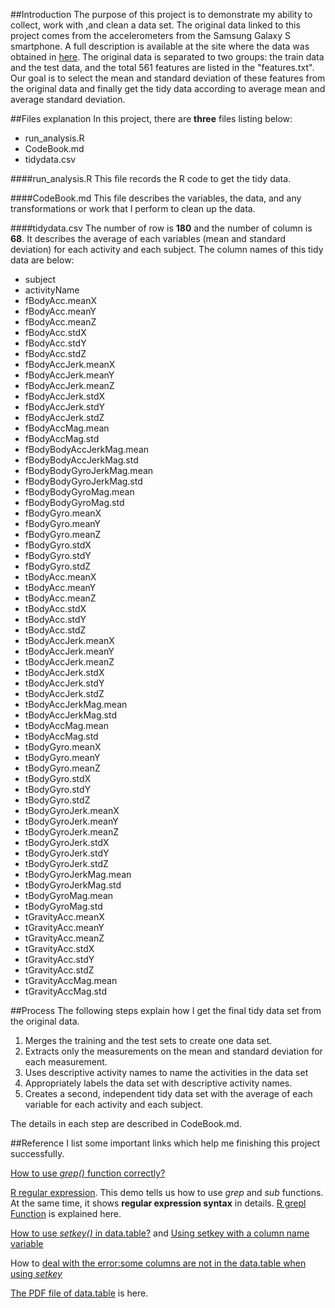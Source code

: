##Introduction
The purpose of this project is to demonstrate my ability to collect, work with ,and clean a data set. The original data linked to this project comes from the accelerometers from the Samsung Galaxy S smartphone. A full
description is available at the site where the data was obtained in [here](http://archive.ics.uci.edu/ml/datasets/Human+Activity+Recognition+Using+Smartphones). The original data is separated to two groups: the train data
and the test data, and the total 561 features are listed in the "features.txt". Our goal is to select the mean and standard deviation of these features from the original data and finally get the tidy data according to average mean and
average standard deviation.

##Files explanation
In this project, there are **three** files listing below:
* run_analysis.R
* CodeBook.md
* tidydata.csv

####run_analysis.R
This file records the R code to get the tidy data.

####CodeBook.md
This file describes the variables, the data, and any transformations or work that I perform to clean up the data.

####tidydata.csv
The number of row is **180** and the number of column is **68**. It describes the average of each variables (mean and standard deviation) for each activity and each subject. The column names of this tidy data are below:
*	subject
*	activityName
*	fBodyAcc.meanX
*	fBodyAcc.meanY
*	fBodyAcc.meanZ
*	fBodyAcc.stdX
*	fBodyAcc.stdY
*	fBodyAcc.stdZ
*	fBodyAccJerk.meanX
*	fBodyAccJerk.meanY
*	fBodyAccJerk.meanZ
*	fBodyAccJerk.stdX
*	fBodyAccJerk.stdY
*	fBodyAccJerk.stdZ
*	fBodyAccMag.mean
*	fBodyAccMag.std
*	fBodyBodyAccJerkMag.mean
*	fBodyBodyAccJerkMag.std
*	fBodyBodyGyroJerkMag.mean
*	fBodyBodyGyroJerkMag.std
*	fBodyBodyGyroMag.mean
*	fBodyBodyGyroMag.std
*	fBodyGyro.meanX
*	fBodyGyro.meanY
*	fBodyGyro.meanZ
*	fBodyGyro.stdX
*	fBodyGyro.stdY
*	fBodyGyro.stdZ
*	tBodyAcc.meanX
*	tBodyAcc.meanY
*	tBodyAcc.meanZ
*	tBodyAcc.stdX
*	tBodyAcc.stdY
*	tBodyAcc.stdZ
*	tBodyAccJerk.meanX
*	tBodyAccJerk.meanY
*	tBodyAccJerk.meanZ
*	tBodyAccJerk.stdX
*	tBodyAccJerk.stdY
*	tBodyAccJerk.stdZ
*	tBodyAccJerkMag.mean
*	tBodyAccJerkMag.std
*	tBodyAccMag.mean
*	tBodyAccMag.std
*	tBodyGyro.meanX
*	tBodyGyro.meanY
*	tBodyGyro.meanZ
*	tBodyGyro.stdX
*	tBodyGyro.stdY
*	tBodyGyro.stdZ
*	tBodyGyroJerk.meanX
*	tBodyGyroJerk.meanY
*	tBodyGyroJerk.meanZ
*	tBodyGyroJerk.stdX
*	tBodyGyroJerk.stdY
*	tBodyGyroJerk.stdZ
*	tBodyGyroJerkMag.mean
*	tBodyGyroJerkMag.std
*	tBodyGyroMag.mean
*	tBodyGyroMag.std
*	tGravityAcc.meanX
*	tGravityAcc.meanY
*	tGravityAcc.meanZ
*	tGravityAcc.stdX
*	tGravityAcc.stdY
*	tGravityAcc.stdZ
*	tGravityAccMag.mean
*	tGravityAccMag.std

##Process
The following steps explain how I get the final tidy data set from the original data.

1. Merges the training and the test sets to create one data set.
2. Extracts only the measurements on the mean and standard deviation for each measurement. 
3. Uses descriptive activity names to name the activities in the data set
4. Appropriately labels the data set with descriptive activity names. 
5. Creates a second, independent tidy data set with the average of each variable for each activity and each subject.

The details in each step are described in CodeBook.md.

##Reference
I list some important links which help me finishing this project successfully.

[How to use _grep()_ function correctly?](http://stackoverflow.com/questions/4397876/how-can-i-use-grep-with-parameters-in-r)

[R regular expression](http://www.endmemo.com/program/R/grep.php). This demo tells us how to use _grep_ and _sub_ functions. At the same time, it shows **regular expression syntax** in details.
[R grepl Function](http://www.endmemo.com/program/R/grepl.php) is explained here.

[How to use _setkey()_ in data.table?](http://www.inside-r.org/packages/cran/data.table/docs/key) and [Using setkey with a column name variable](http://stackoverflow.com/questions/16346966/data-table-using-setkey-with-a-column-name-variable) 

How to [deal with the error:some columns are not in the data.table when using _setkey_](http://stackoverflow.com/questions/23471316/r-data-table-setkey-error-some-columns-are-not-in-the-data-table)

[The PDF file of data.table](http://cran.r-project.org/web/packages/data.table/data.table.pdf) is here.







